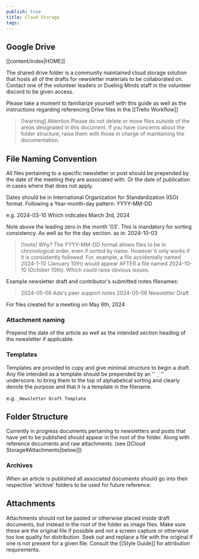 ```yaml
---
publish: true
title: Cloud Storage
tags:
---
```

## Google Drive

[[content/index|HOME]]

The shared drive folder is a community maintained cloud storage solution that hosts all of the drafts for newsletter materials to be collaborated on. Contact one of the volunteer leaders or Dueling Minds staff in the volunteer discord to be given access.

Please take a moment to familiarize yourself with this guide as well as the instructions regarding referencing Drive files in the  [[Trello Workflow]] 

>[!warning] Attention
>Please do not delete or move files outside of the areas designated in this document. If you have concerns about the folder structure, raise them with those in charge of maintaining the documentation.

## File Naming Convention

All files pertaining to a specific newsletter or post should be prepended by the date of the meeting they are associated with. Or the date of publication in cases where that does not apply.

Dates should be in International Organization for Standardization (ISO) format. Following a Year-month-day pattern: YYYY-MM-DD

e.g. 2024-03-10 
Which indicates March 3rd, 2024

Note above the leading zero in the month '03'. This is mandatory for sorting consistency. As well as for the day section. as in: 2024-10-03 

>[!note] Why?
>The YYYY-MM-DD format allows files to be in chronological order, even if sorted by name. However it only works if it is consistently followed. For, example, a file accidentally named 2024-1-10  (January 10th) would appear AFTER a file named 2024-10-10 (October 10th). Which could raise obvious issues.

Example newsletter draft and contributor's submitted notes filenames:

>2024-05-06 Ada's peer support notes
>2024-05-06 Newsletter Draft

For files created for a meeting on May 6th, 2024

### Attachment naming

Prepend the date of the article as well as the intended section heading of the newsletter if applicable.

### Templates

Templates are provided to copy and give minimal structure to begin a draft. Any file intended as a template should be prepended by an '' `_` '' underscore. to bring them to the top of alphabetical sorting and clearly denote the purpose and that it is a template in the filename.

e.g. `_Newsletter Draft Template`

## Folder Structure

Currently in progress documents pertaining to newsletters and posts that have yet to be published should appear in the root of the folder. Along with reference documents and raw attachments. (see [[Cloud Storage#Attachments|below]]) 
### Archives

When an article is published all associated documents should go into their respective 'archive' folders to be used for future reference.

## Attachments

Attachments should not be pasted or otherwise placed inside draft documents, but instead in the root of the folder as image files. Make sure these are the original file if possible and not a screen capture or otherwise too low quality for distribution. Seek out and replace a file with the original if one is not present for a given file. Consult the [[Style Guide]] for attribution requirements.
